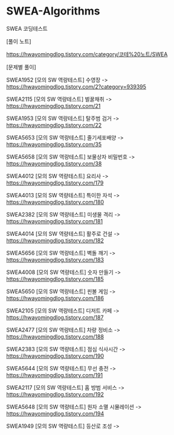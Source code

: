 # SWEA-Algorithms
SWEA 코딩테스트



[풀이 노트]

https://hwayomingdlog.tistory.com/category/코테%20노트/SWEA



[문제별 풀이]

SWEA1952 [모의 SW 역량테스트] 수영장 -> https://hwayomingdlog.tistory.com/2?category=939395

SWEA2115 [모의 SW 역량테스트] 벌꿀채취 -> https://hwayomingdlog.tistory.com/21

SWEA1953 [모의 SW 역량테스트] 탈주범 검거 -> https://hwayomingdlog.tistory.com/22

SWEA5653 [모의 SW 역량테스트] 줄기세포배양 -> https://hwayomingdlog.tistory.com/35

SWEA5658 [모의 SW 역량테스트] 보물상자 비밀번호 -> https://hwayomingdlog.tistory.com/38

SWEA4012 [모의 SW 역량테스트] 요리사 -> https://hwayomingdlog.tistory.com/179

SWEA4013 [모의 SW 역량테스트] 특이한 자석 -> https://hwayomingdlog.tistory.com/180

SWEA2382 [모의 SW 역량테스트] 미생물 격리 -> https://hwayomingdlog.tistory.com/181

SWEA4014 [모의 SW 역량테스트] 활주로 건설 -> https://hwayomingdlog.tistory.com/182

SWEA5656 [모의 SW 역량테스트] 벽돌 깨기 -> https://hwayomingdlog.tistory.com/183

SWEA4008 [모의 SW 역량테스트] 숫자 만들기 -> https://hwayomingdlog.tistory.com/185

SWEA5650 [모의 SW 역량테스트] 핀볼 게임 -> https://hwayomingdlog.tistory.com/186

SWEA2105 [모의 SW 역량테스트] 디저트 카페 -> https://hwayomingdlog.tistory.com/187

SWEA2477 [모의 SW 역량테스트] 차량 정비소 -> https://hwayomingdlog.tistory.com/188

SWEA2383 [모의 SW 역량테스트] 점심 식사시간 -> https://hwayomingdlog.tistory.com/190

SWEA5644 [모의 SW 역량테스트] 무선 충전 -> https://hwayomingdlog.tistory.com/191

SWEA2117 [모의 SW 역량테스트] 홈 방범 서비스 -> https://hwayomingdlog.tistory.com/192

SWEA5648 [모의 SW 역량테스트] 원자 소멸 시뮬레이션 -> https://hwayomingdlog.tistory.com/194

SWEA1949 [모의 SW 역량테스트] 등산로 조성 -> 
